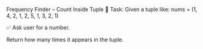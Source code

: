  Frequency Finder – Count Inside Tuple
🧪 Task:
Given a tuple like:
nums = (1, 4, 2, 1, 2, 5, 1, 3, 2, 1)

✅ Ask user for a number.

Return how many times it appears in the tuple.
